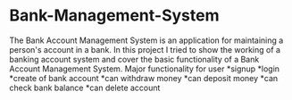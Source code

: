 # Bank-Management-System
The Bank Account Management System is an application for maintaining a person's account in a bank. In this project I tried to show the working of a banking account system and cover the basic functionality of a Bank Account Management System.
Major functionality for user
*signup 
*login
*create of bank account
*can withdraw money
*can deposit money
*can check bank balance
*can delete account
